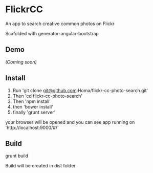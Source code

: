 # FlickrCC
An app to search creative common photos on Flickr

Scafolded with generator-angular-bootstrap

## Demo
_(Coming soon)_

## Install
1. Run 'git clone git@github.com:Homa/flickr-cc-photo-search.git'
2. Then 'cd flickr-cc-photo-search'
3. Then 'npm install'
4. then 'bower install'
5. finally 'grunt server'

your browser will be opened and you can see app running on 'http://localhost:9000/#/'

## Build
grunt build

Build will be created in dist folder

